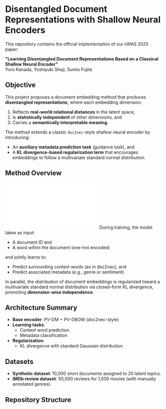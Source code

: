 # Disentangled Document Representations with Shallow Neural Encoders

This repository contains the official implementation of our iiWAS 2025 paper:

**"Learning Disentangled Document Representations Based on a Classical Shallow Neural Encoder"**  
Yuro Kanada, Yoshiyuki Shoji, Sumio Fujita

## Objective

This project proposes a document embedding method that produces **disentangled representations**, where each embedding dimension:

1. Reflects **real-world relational distances** in the latent space,  
2. Is **statistically independent** of other dimensions, and  
3. Carries a **semantically interpretable meaning**.

The method extends a classic `doc2vec`-style shallow neural encoder by introducing:

- An **auxiliary metadata prediction task** (guidance task), and  
- A **KL divergence-based regularization term** that encourages embeddings to follow a multivariate standard normal distribution.

## Method Overview

![Model architecture](./Detailed_overview_e.pdf)
During training, the model takes as input:

- A document ID and  
- A word within the document (one-hot encoded)

and jointly learns to:

- Predict surrounding context words (as in doc2vec), and  
- Predict associated metadata (e.g., genre or sentiment)

In parallel, the distribution of document embeddings is regularized toward a multivariate standard normal distribution via closed-form KL divergence, promoting **dimension-wise independence**.

## Architecture Summary

- **Base encoder**: PV-DM + PV-DBOW (doc2vec-style)
- **Learning tasks**:
  - Context word prediction
  - Metadata classification
- **Regularization**:
  - KL divergence with standard Gaussian distribution

## Datasets

- **Synthetic dataset**: 10,000 short documents assigned to 20 latent topics.  
- **IMDb review dataset**: 50,000 reviews for 1,000 movies (with manually annotated genres).

## Repository Structure


